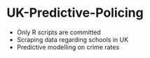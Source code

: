 # UK-Predictive-Policing

* Only R scripts are committed
* Scraping data regarding schools in UK
* Predictive modelling on crime rates
